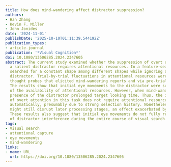 ```yaml
---
title: How does mind-wandering affect distractor suppression?
authors:
- Han Zhang
- Kevin F. Miller
- John Jonides
date: '2024-11-01'
publishDate: '2025-10-10T01:11:39.544192Z'
publication_types:
- article-journal
publication: '*Visual Cognition*'
doi: 10.1080/13506285.2024.2347605
abstract: The current study examined whether the suppression of overt attention to
  a salient distractor requires attentional resources. In a feature-search task, participants
  searched for a constant shape among different shapes while ignoring a uniquely coloured
  distractor. Trial-by-trial fluctuations in attentional resources were assessed via
  thought probes that elicited mind-wandering reports and via pre-trial pupil sizes.
  The results show that initial eye movements to the distractor were suppressed regardless
  of the availability of attentional resources. However, when mind-wandering, the
  presence of the distractor prolonged target looking time. Thus, the initial deployment
  of overt attention in this task does not require attentional resources and can proceed
  automatically, presumably due to strong selection history. Nonetheless, the distractor
  might still disrupt later processing stages, an effect exacerbated by mind-wandering.
  These results also suggest that initial eye movements do not fully reflect the extent
  of distractor interference during the entire course of visual search.
tags:
- Visual search
- attentional capture
- eye movements
- mind-wandering
links:
- name: URL
  url: https://doi.org/10.1080/13506285.2024.2347605
---
```


